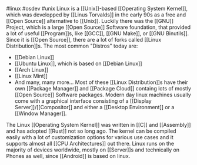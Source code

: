 #linux #osdev #unix 
Linux is a [[Unix]]-based [[Operating System Kernel]], which was developped by [[Linus Torvalds]] in the early 90s as a free and [[Open Source]] alternative to [[Unix]]. Luckily there was the [[GNU]] Project, which is a large [[Open Source]] Software foundation, that provided a lot of useful [[Program]]s, like [[GCC]], [[GNU Make]], or [[GNU Binutils]].
Since it is [[Open Source]], there are a lot of forks called [[Linux Distribution]]s. The most common "Distros" today are:
- [[Debian Linux]]
- [[Ubuntu Linux]], which is based on [[Debian Linux]]
- [[Arch Linux]]
- [[Linux Mint]]
- And many, many more...
Most of these [[Linux Distribution]]s have their own [[Package Manager]] and [[Package Cloud]] containg lots of mostly [[Open Source]] Software packages.
Modern day linux machines usually come with a graphical interface consisting of a [[Display Server]]/[[Compositor]] and either a [[Desktop Environment]] or a [[Window Manager]].

The Linux [[Operating System Kernel]] was written in [[C]] and [[Assembly]] and has adopted [[Rust]] not so long ago. The kernel can be compiled easily with a lot of customization options for various use cases and it supports almost all [[CPU Architectures]] out there.
Linux runs on the majority of devices worldwide, mostly on [[Server]]s and technically on Phones as well, since [[Android]] is based on linux. 